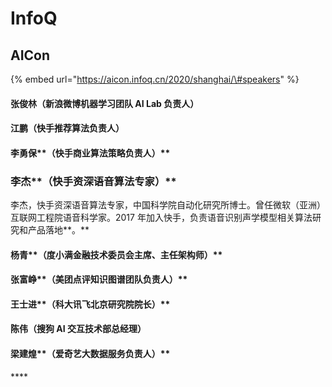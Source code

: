 # InfoQ

## **AICon**

{% embed url="https://aicon.infoq.cn/2020/shanghai/\#speakers" %}

#### 张俊林（**新浪微博机器学习团队 AI Lab 负责人）**

#### 江鹏（**快手推荐算法负责人）**

#### 李勇保**（**快手商业算法策略负责人**）**

### 李杰**（快手资深语音算法专家）**

李杰，快手资深语音算法专家，中国科学院自动化研究所博士。曾任微软（亚洲）互联网工程院语音科学家。2017 年加入快手，负责语音识别声学模型相关算法研究和产品落地**。**

#### 杨青**（度小满金融技术委员会主席、主任架构师）**

#### 张富峥**（美团点评知识图谱团队负责人）**

#### 王士进**（科大讯飞北京研究院院长）**

#### 陈伟（**搜狗 AI 交互技术部总经理）**

#### 梁建煌**（爱奇艺大数据服务负责人）**

\*\*\*\*



